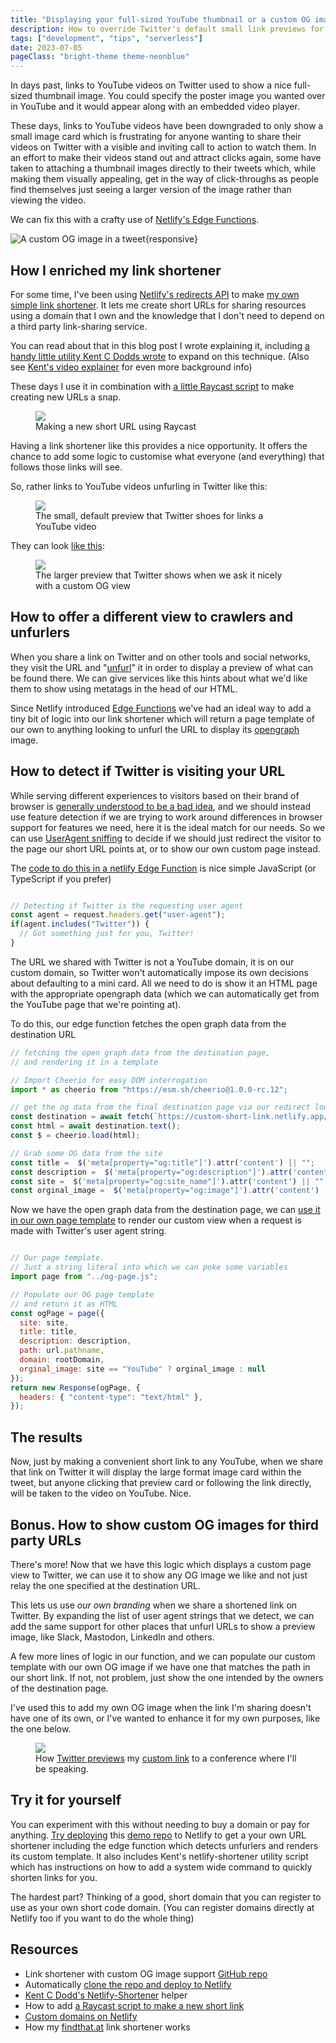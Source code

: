 ```yaml
---
title: "Displaying your full-sized YouTube thumbnail or a custom OG image in a Twitter card"
description: How to override Twitter's default small link previews for YouTube videos or provide your own custom open graph image using your own custom link shortener
tags: ["development", "tips", "serverless"]
date: 2023-07-05
pageClass: "bright-theme theme-neonblue" 
---
```


In days past, links to YouTube videos on Twitter used to show a nice full-sized thumbnail image. You could specify the poster image you wanted over in YouTube and it would appear along with an embedded video player. 

These days, links to YouTube videos have been downgraded to only show a small image card which is frustrating for anyone wanting to share their videos on Twitter with a visible and inviting call to action to watch them. In an effort to make their videos stand out and attract clicks again, some have taken to attaching a thumbnail images directly to their tweets which, while making them visually appealing, get in the way of click-throughs as people find themselves just seeing a larger version of the image rather than viewing the video.

We can fix this with a crafty use of [Netlify's Edge Functions](https://www.netlify.com/products/?utm_source=hawksworx&utm_medium=findthatat-pnh&utm_campaign=devrel#netlify-edge-functions).

![A custom OG image in a tweet](/images/custom-og-in-a-tweet.jpg "A custom opn graph image displayed in a tweet "){responsive}

<!--more-->



## How I enriched my link shortener

For some time, I've been using [Netlify's redirects API](https://docs.netlify.com/routing/overview/?utm_source=hawksworx&utm_medium=findthatat-pnh&utm_campaign=devrel) to make [my own simple link shortener](https://findthat.at). It lets me create short URLs for sharing resources using a domain that I own and the knowledge that I don't need to depend on a third party link-sharing service.

You can read about that in this blog post I wrote explaining it, including [a handy little utility Kent C Dodds wrote](https://github.com/kentcdodds/netlify-shortener) to expand on this technique. (Also see [Kent's video explainer](https://findthat.at/kcd-short) for even more background info)

These days I use it in combination with [a little Raycast script](https://gist.github.com/philhawksworth/b77d876e865ac190a6bb849913d4a744) to make creating new URLs a snap.

<figure>
    <img src="/images/raycast-short-url.jpg" responsive>
    <figcaption>Making a new short URL using Raycast</figcaption>
</figure>


Having a link shortener like this provides a nice opportunity. It offers the chance to add some logic to customise what everyone (and everything) that follows those links will see.

So, rather links to YouTube videos unfurling in Twitter like this:

<figure>
    <img src="/images/unfurl-small-card.jpg" responsive>
    <figcaption>The small, default preview that Twitter shoes for links a YouTube video </figcaption>
</figure>

They can look [like this](https://twitter.com/philhawksworth/status/1676503469350346753):

<figure>
    <img src="/images/unfurl-large-card.jpg" responsive>
    <figcaption>The larger preview that Twitter shows when we ask it nicely with a custom OG view</figcaption>
</figure>


## How to offer a different view to crawlers and unfurlers

When you share a link on Twitter and on other tools and social networks, they visit the URL and "[unfurl](https://indieweb.org/unfurl)" it in order to display a preview of what can be found there. We can give services like this hints about what we'd like them to show using metatags in the head of our HTML.

Since Netlify introduced [Edge Functions](https://www.netlify.com/blog/edge-functions-general-availability/?utm_source=hawksworx&utm_medium=findthatat-pnh&utm_campaign=devrel) we've had an ideal way to add a tiny bit of logic into our link shortener which will return a page template of our own to anything looking to unfurl the URL to display its [opengraph](https://ogp.me/) image.


## How to detect if Twitter is visiting your URL

While serving different experiences to visitors based on their brand of browser is [generally understood to be a bad idea](https://developer.mozilla.org/en-US/docs/Web/HTTP/Browser_detection_using_the_user_agent), and we should instead use feature detection if we are trying to work around differences in browser support for features we need, here it is the ideal match for our needs. So we can use [UserAgent sniffing](https://developer.mozilla.org/en-US/docs/Web/HTTP/Headers/User-Agent) to decide if we should just redirect the visitor to the page our short URL points at, or to show our own custom page instead.

The [code to do this in a netlify Edge Function](https://github.com/philhawksworth/shortener-with-custom-og/blob/a0218f52e89a2b70453e45a8ee593dfe2bd928e2/netlify/edge-functions/is-it-og.ts#L23-L38) is nice simple JavaScript (or TypeScript if you prefer)

```js

// Detecting if Twitter is the requesting user agent
const agent = request.headers.get("user-agent");
if(agent.includes("Twitter")) {
  // Got something just for you, Twitter!
} 

```

The URL we shared with Twitter is not a YouTube domain, it is on our custom domain, so Twitter won't automatically impose its own decisions about defaulting to a mini card. All we need to do is show it an HTML page with the appropriate opengraph data (which we can automatically get from the YouTube page that we're pointing at).

To do this, our edge function fetches the open graph data from the destination URL 

```js
// fetching the open graph data from the destination page, 
// and rendering it in a template

// Import Cheerio for easy DOM interrogation
import * as cheerio from "https://esm.sh/cheerio@1.0.0-rc.12";

// get the og data from the final destination page via our redirect lookup
const destination = await fetch(`https://custom-short-link.netlify.app/${url.pathname}`);
const html = await destination.text();
const $ = cheerio.load(html);

// Grab some OG data from the site
const title =  $('meta[property="og:title"]').attr('content') || "";
const description =  $('meta[property="og:description"]').attr('content') || "";
const site =  $('meta[property="og:site_name"]').attr('content') || "";
const orginal_image =  $('meta[property="og:image"]').attr('content') || "";

```

Now we have the open graph data from the destination page, we can [use it in our own page template](https://github.com/philhawksworth/shortener-with-custom-og/blob/a0218f52e89a2b70453e45a8ee593dfe2bd928e2/netlify/edge-functions/is-it-og.ts#L40-L71) to render our custom view when a request is made with Twitter's user agent string.

```js

// Our page template. 
// Just a string literal into which we can poke some variables
import page from "../og-page.js";

// Populate our OG page template
// and return it as HTML
const ogPage = page({
  site: site,
  title: title,
  description: description,
  path: url.pathname,
  domain: rootDomain,
  orginal_image: site == "YouTube" ? orginal_image : null
});
return new Response(ogPage, {
  headers: { "content-type": "text/html" },
});


```

## The results

Now, just by making a convenient short link to any YouTube, when we share that link on Twitter it will display the large format image card within the tweet, but anyone clicking that preview card or following the link directly, will be taken to the video on YouTube. Nice.


## Bonus. How to show custom OG images for third party URLs

There's more! Now that we have this logic which displays a custom page view to Twitter, we can use it to show any OG image we like and not just relay the one specified at the destination URL.

This lets us use _our own branding_ when we share a shortened link on Twitter. By expanding the list of user agent strings that we detect, we can add the same support for other places that unfurl URLs to show a preview image, like Slack, Mastodon, LinkedIn and others.

A few more lines of logic in our function, and we can populate our custom template with our own OG image if we have one that matches the path in our short link. If not, not problem, just show the one intended by the owners of the destination page.

I've used this to add my own OG image when the link I'm sharing doesn't have one of its own, or I've wanted to enhance it for my own purposes, like the one below.

<figure>
    <img src="/images/custom-og-mfe.jpg" responsive>
    <figcaption>How <a href="https://twitter.com/philhawksworth/status/1671930204275589146">Twitter previews</a> my <a href="https://findthat.at/mfe">custom link</a> to a conference where I'll be speaking.</figcaption>
</figure>

## Try it for yourself

You can experiment with this without needing to buy a domain or pay for anything. [Try deploying](https://app.netlify.com/start/deploy?repository=https://github.com/philhawksworth/shortener-with-custom-og&utm_source=hawksworx&utm_medium=findthatat-pnh&utm_campaign=devrel) this [demo repo](https://github.com/philhawksworth/shortener-with-custom-og) to Netlify to get a your own URL shortener including the edge function which detects unfurlers and renders its custom template. It also includes Kent's netlify-shortener utility script which has instructions on how to add a system wide command to quickly shorten links for you.

The hardest part? Thinking of a good, short domain that you can register to use as your own short code domain. (You can register domains directly at Netlify too if you want to do the whole thing)

## Resources

- Link shortener with custom OG image support [GitHub repo](https://github.com/philhawksworth/shortener-with-custom-og) 
- Automatically [clone the repo and deploy to Netlify](https://app.netlify.com/start/deploy?repository=https://github.com/philhawksworth/shortener-with-custom-og&utm_source=hawksworx&utm_medium=findthatat-pnh&utm_campaign=devrel)
- [Kent C Dodd's Netlify-Shortener](https://github.com/kentcdodds/netlify-shortener) helper
- How to add [a Raycast script to make a new short link](https://gist.github.com/philhawksworth/b77d876e865ac190a6bb849913d4a744)
- [Custom domains on Netlify](https://docs.netlify.com/domains-https/netlify-dns/domain-registration/?&utm_source=hawksworx&utm_medium=findthatat-pnh&utm_campaign=devrel)
- How my [findthat.at](https://findtaht.at) link shortener works

